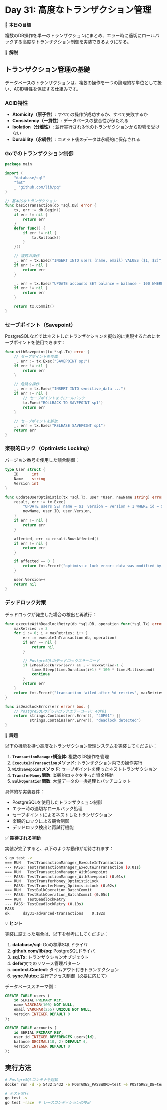 # Day 31: 高度なトランザクション管理

🎯 **本日の目標**

複数のDB操作を単一のトランザクションにまとめ、エラー時に適切にロールバックする高度なトランザクション制御を実装できるようになる。

📖 **解説**

## トランザクション管理の基礎

データベースのトランザクションは、複数の操作を一つの論理的な単位として扱い、ACID特性を保証する仕組みです。

### ACID特性
- **Atomicity（原子性）**: すべての操作が成功するか、すべて失敗するか
- **Consistency（一貫性）**: データベースの整合性が保たれる
- **Isolation（分離性）**: 並行実行される他のトランザクションから影響を受けない
- **Durability（永続性）**: コミット後のデータは永続的に保存される

### Goでのトランザクション制御

```go
package main

import (
    "database/sql"
    "fmt"
    _ "github.com/lib/pq"
)

// 基本的なトランザクション
func basicTransaction(db *sql.DB) error {
    tx, err := db.Begin()
    if err != nil {
        return err
    }
    defer func() {
        if err != nil {
            tx.Rollback()
        }
    }()

    // 複数の操作
    _, err = tx.Exec("INSERT INTO users (name, email) VALUES ($1, $2)", "Alice", "alice@example.com")
    if err != nil {
        return err
    }

    _, err = tx.Exec("UPDATE accounts SET balance = balance - 100 WHERE user_id = $1", 1)
    if err != nil {
        return err
    }

    return tx.Commit()
}
```

### セーブポイント（Savepoint）

PostgreSQLなどではネストしたトランザクションを擬似的に実現するためにセーブポイントを使用できます：

```go
func withSavepoint(tx *sql.Tx) error {
    // セーブポイントを作成
    _, err := tx.Exec("SAVEPOINT sp1")
    if err != nil {
        return err
    }

    // 危険な操作
    _, err = tx.Exec("INSERT INTO sensitive_data ...")
    if err != nil {
        // セーブポイントまでロールバック
        tx.Exec("ROLLBACK TO SAVEPOINT sp1")
        return err
    }

    // セーブポイントを解放
    _, err = tx.Exec("RELEASE SAVEPOINT sp1")
    return err
}
```

### 楽観的ロック（Optimistic Locking）

バージョン番号を使用した競合制御：

```go
type User struct {
    ID      int
    Name    string
    Version int
}

func updateUserOptimistic(tx *sql.Tx, user *User, newName string) error {
    result, err := tx.Exec(
        "UPDATE users SET name = $1, version = version + 1 WHERE id = $2 AND version = $3",
        newName, user.ID, user.Version,
    )
    if err != nil {
        return err
    }

    affected, err := result.RowsAffected()
    if err != nil {
        return err
    }

    if affected == 0 {
        return fmt.Errorf("optimistic lock error: data was modified by another transaction")
    }

    user.Version++
    return nil
}
```

### デッドロック対策

デッドロックが発生した場合の検出と再試行：

```go
func executeWithDeadlockRetry(db *sql.DB, operation func(*sql.Tx) error) error {
    maxRetries := 3
    for i := 0; i < maxRetries; i++ {
        err := executeInTransaction(db, operation)
        if err == nil {
            return nil
        }

        // PostgreSQLのデッドロックエラーコード
        if isDeadlockError(err) && i < maxRetries-1 {
            time.Sleep(time.Duration(i+1) * 100 * time.Millisecond)
            continue
        }
        return err
    }
    return fmt.Errorf("transaction failed after %d retries", maxRetries)
}

func isDeadlockError(err error) bool {
    // PostgreSQLのデッドロックエラーコード: 40P01
    return strings.Contains(err.Error(), "40P01") || 
           strings.Contains(err.Error(), "deadlock detected")
}
```

📝 **課題**

以下の機能を持つ高度なトランザクション管理システムを実装してください：

1. **`TransactionManager`構造体**: 複数のDB操作を管理
2. **`ExecuteInTransaction`メソッド**: トランザクション内での操作実行
3. **`WithSavepoint`メソッド**: セーブポイントを使ったネストトランザクション
4. **`TransferMoney`関数**: 楽観的ロックを使った資金移動
5. **`BulkOperation`関数**: 大量データの一括処理とバッチコミット

具体的な実装要件：
- PostgreSQLを使用したトランザクション制御
- エラー時の適切なロールバック処理
- セーブポイントによるネストしたトランザクション
- 楽観的ロックによる競合制御
- デッドロック検出と再試行機能

✅ **期待される挙動**

実装が完了すると、以下のような動作が期待されます：

```bash
$ go test -v
=== RUN   TestTransactionManager_ExecuteInTransaction
--- PASS: TestTransactionManager_ExecuteInTransaction (0.01s)
=== RUN   TestTransactionManager_WithSavepoint
--- PASS: TestTransactionManager_WithSavepoint (0.01s)
=== RUN   TestTransferMoney_OptimisticLock
--- PASS: TestTransferMoney_OptimisticLock (0.02s)
=== RUN   TestBulkOperation_BatchCommit
--- PASS: TestBulkOperation_BatchCommit (0.05s)
=== RUN   TestDeadlockRetry
--- PASS: TestDeadlockRetry (0.10s)
PASS
ok      day31-advanced-transactions    0.182s
```

💡 **ヒント**

実装に詰まった場合は、以下を参考にしてください：

1. **database/sql**: Goの標準SQLドライバ
2. **github.com/lib/pq**: PostgreSQLドライバ
3. **sql.Tx**: トランザクションオブジェクト
4. **defer**文でのリソース管理パターン
5. **context.Context**: タイムアウト付きトランザクション
6. **sync.Mutex**: 並行アクセス制御（必要に応じて）

データベーススキーマ例：
```sql
CREATE TABLE users (
    id SERIAL PRIMARY KEY,
    name VARCHAR(100) NOT NULL,
    email VARCHAR(255) UNIQUE NOT NULL,
    version INTEGER DEFAULT 0
);

CREATE TABLE accounts (
    id SERIAL PRIMARY KEY,
    user_id INTEGER REFERENCES users(id),
    balance DECIMAL(10, 2) DEFAULT 0,
    version INTEGER DEFAULT 0
);
```

## 実行方法

```bash
# PostgreSQLコンテナを起動
docker run -d -p 5432:5432 -e POSTGRES_PASSWORD=test -e POSTGRES_DB=testdb postgres:15

# テスト実行
go test -v
go test -race  # レースコンディションの検出
```